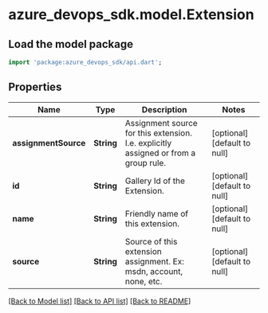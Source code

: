 # azure_devops_sdk.model.Extension

## Load the model package
```dart
import 'package:azure_devops_sdk/api.dart';
```

## Properties
Name | Type | Description | Notes
------------ | ------------- | ------------- | -------------
**assignmentSource** | **String** | Assignment source for this extension. I.e. explicitly assigned or from a group rule. | [optional] [default to null]
**id** | **String** | Gallery Id of the Extension. | [optional] [default to null]
**name** | **String** | Friendly name of this extension. | [optional] [default to null]
**source** | **String** | Source of this extension assignment. Ex: msdn, account, none, etc. | [optional] [default to null]

[[Back to Model list]](../README.md#documentation-for-models) [[Back to API list]](../README.md#documentation-for-api-endpoints) [[Back to README]](../README.md)


